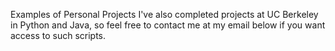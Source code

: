 Examples of Personal Projects
I've also completed projects at UC Berkeley in Python and Java, so feel free to contact me 
at my email below if you want access to such scripts.

